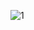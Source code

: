 ![1](https://github.com/yigitkarakurt/TMDBApp/assets/73107549/4b54346a-5f07-4959-ab5d-236522cd0e5d)
